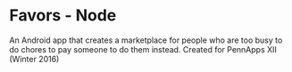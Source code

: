# Favors - Node
An Android app that creates a marketplace for people who are too busy to do chores to pay someone to do them instead.
Created for PennApps XII (Winter 2016)
